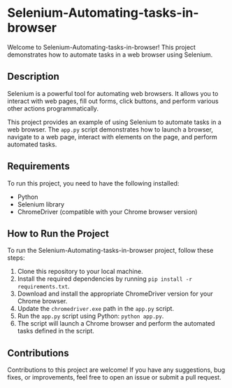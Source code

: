 # Selenium-Automating-tasks-in-browser

Welcome to Selenium-Automating-tasks-in-browser! This project demonstrates how to automate tasks in a web browser using Selenium.

## Description

Selenium is a powerful tool for automating web browsers. It allows you to interact with web pages, fill out forms, click buttons, and perform various other actions programmatically.

This project provides an example of using Selenium to automate tasks in a web browser. The `app.py` script demonstrates how to launch a browser, navigate to a web page, interact with elements on the page, and perform automated tasks.

## Requirements

To run this project, you need to have the following installed:

- Python
- Selenium library
- ChromeDriver (compatible with your Chrome browser version)

## How to Run the Project

To run the Selenium-Automating-tasks-in-browser project, follow these steps:

1. Clone this repository to your local machine.
2. Install the required dependencies by running `pip install -r requirements.txt`.
3. Download and install the appropriate ChromeDriver version for your Chrome browser.
4. Update the `chromedriver.exe` path in the `app.py` script.
5. Run the `app.py` script using Python: `python app.py`.
6. The script will launch a Chrome browser and perform the automated tasks defined in the script.

## Contributions

Contributions to this project are welcome! If you have any suggestions, bug fixes, or improvements, feel free to open an issue or submit a pull request.

